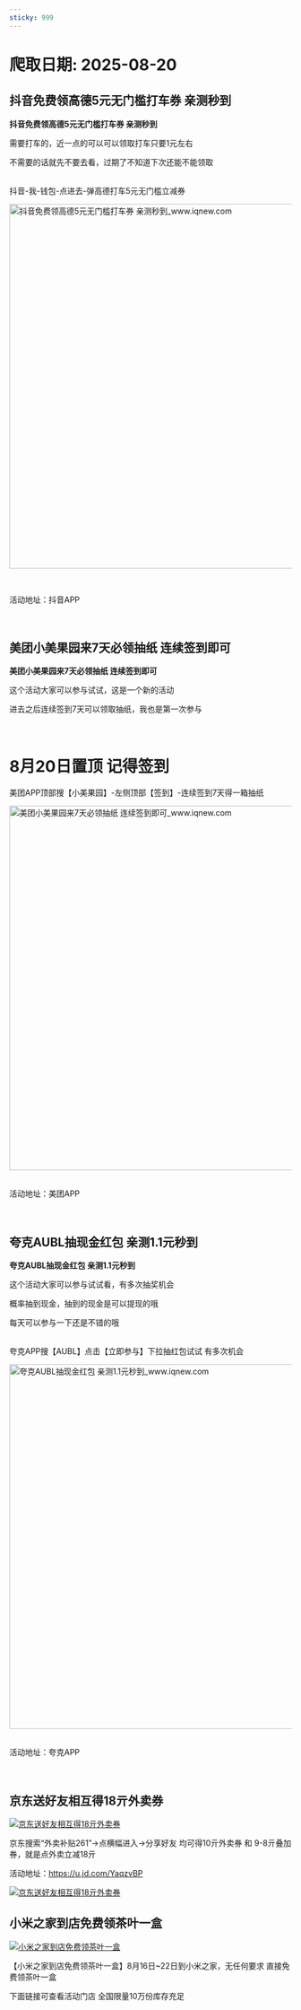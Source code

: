 ```yaml
---
sticky: 999
---
```

# 爬取日期: 2025-08-20
## 抖音免费领高德5元无门槛打车券 亲测秒到

<p><strong>抖音免费领高德5元无门槛打车券 亲测秒到</strong></p>
<p>需要打车的，近一点的可以可以领取打车只要1元左右</p>
<p>不需要的话就先不要去看，过期了不知道下次还能不能领取</p>
<p><br>抖音-我-钱包-点进去-弹高德打车5元无门槛立减券</p>
<p><img alt="抖音免费领高德5元无门槛打车券 亲测秒到_www.iqnew.com" src="https://image.smallfawn.work/?url=https://img.iqnew.com/d/file/p/2025/08/20/4d035321f04ae1a92afd5d47baa4a9ae.jpg" style="width: 650px; *//* height: 704px;" referrerpolicy="no-referrer"></p>
<p>&nbsp;</p>
<p>活动地址：抖音APP</p><br>
                    
                    
                

## 美团小美果园来7天必领抽纸 连续签到即可

<p><strong>美团小美果园来7天必领抽纸 连续签到即可</strong></p>
<p>这个活动大家可以参与试试，这是一个新的活动</p>
<p>进去之后连续签到7天可以领取抽纸，我也是第一次参与</p>
<p>&nbsp;</p>
<h1>8月20日置顶 记得签到</h1>
<p>美团APP顶部搜【小美果园】-左侧顶部【签到】-连续签到7天得一箱抽纸</p>
<p><img alt="美团小美果园来7天必领抽纸 连续签到即可_www.iqnew.com" src="https://image.smallfawn.work/?url=https://img.iqnew.com/d/file/p/2025/07/31/d1142e02c4e6ef8461e3320d4a07b3d4.jpg" style="width: 650px; *//* height: 704px;" referrerpolicy="no-referrer"></p>
<p><br>活动地址：美团APP</p><br>
                    
                    
                

## 夸克AUBL抽现金红包 亲测1.1元秒到

<p><strong>夸克AUBL抽现金红包 亲测1.1元秒到</strong></p>
<p>这个活动大家可以参与试试看，有多次抽奖机会</p>
<p>概率抽到现金，抽到的现金是可以提现的哦</p>
<p>每天可以参与一下还是不错的哦</p>
<p><br>夸克APP搜【AUBL】点击【立即参与】下拉抽红包试试 有多次机会</p>
<p><img alt="夸克AUBL抽现金红包 亲测1.1元秒到_www.iqnew.com" src="https://image.smallfawn.work/?url=https://img.iqnew.com/d/file/p/2025/08/20/238e94f045364688e25eb2cb7927c2d6.jpg" style="width: 650px; *//* height: 704px;" referrerpolicy="no-referrer"></p>
<p><br>活动地址：夸克APP</p><br>
                    
                    
                

## 京东送好友相互得18亓外卖券
<p>
    <a rel="nofollow" target="_blank" href="https://www.qqhjy6.xyz/caiji/data/images/2025-08-17/1f52d1821399d5f0d5e7f5c5fc6dd3f4.jpg"><img src="https://image.smallfawn.work/?url=https://www.qqhjy6.xyz/caiji/data/images/2025-08-17/1f52d1821399d5f0d5e7f5c5fc6dd3f4.jpg" title="京东送好友相互得18亓外卖券 " alt="京东送好友相互得18亓外卖券 " referrerpolicy="no-referrer"></a> 
</p>
<p>
    京东搜索“外卖补贴261”-&gt;点横幅进入-&gt;分享好友&nbsp;均可得10亓外卖券&nbsp;和&nbsp;9-8亓叠加券，就是点外卖立减18亓
</p>
<p>
    活动地址：<a rel="nofollow" target="_blank" href="https://u.jd.com/YaqzvBP">https://u.jd.com/YaqzvBP</a> 
</p>
<p>
    <a rel="nofollow" target="_blank" href="https://www.qqhjy6.xyz/caiji/data/images/2025-08-17/be1659dbe5606a35c4f60b6c4c962844.png"><img src="https://image.smallfawn.work/?url=https://www.qqhjy6.xyz/caiji/data/images/2025-08-17/be1659dbe5606a35c4f60b6c4c962844.png" title="京东送好友相互得18亓外卖券 " alt="京东送好友相互得18亓外卖券 " referrerpolicy="no-referrer"></a> 
</p>

## 小米之家到店免费领茶叶一盒
<p>
    <a rel="nofollow" target="_blank" href="https://www.qqhjy6.xyz/caiji/data/images/2025-08-17/f1b1adcb6edf74e479e137e63cb8632a.jpg"><img src="https://image.smallfawn.work/?url=https://www.qqhjy6.xyz/caiji/data/images/2025-08-17/f1b1adcb6edf74e479e137e63cb8632a.jpg" title="小米之家到店免费领茶叶一盒 " alt="小米之家到店免费领茶叶一盒 " referrerpolicy="no-referrer"></a> 
</p>
<p>
    【小米之家到店免费领茶叶一盒】8月16日~22日到小米之家，无任何要求 直接免费领茶叶一盒
</p>
<p>
    下面链接可查看活动门店 全国限量10万份库存充足
</p>
<p></p>

